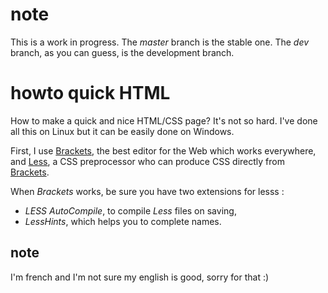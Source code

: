 # note
This is a work in progress. The _master_ branch is the stable one. The _dev_ branch, as you can guess, is the development branch.

# howto quick HTML
How to make a quick and nice HTML/CSS page? It's not so hard. I've done all this on Linux but it can be easily done on Windows.

First, I use [Brackets](http://brackets.io/), the best editor for the Web which works everywhere, and [Less](http://lesscss.org/), a CSS preprocessor who can produce CSS directly from [Brackets](http://brackets.io/).

When _Brackets_ works, be sure you have two extensions for lesss :
 - _LESS AutoCompile_, to compile _Less_ files on saving,
 - _LessHints_, which helps you to complete names.

## note
I'm french and I'm not sure my english is good, sorry for that :)
